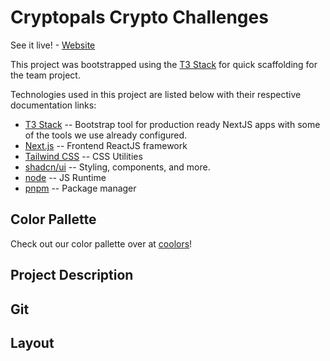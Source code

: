 # Cryptopals Crypto Challenges

See it live! - [Website](https://cryptopals-sigma.vercel.app/)

This project was bootstrapped using the [T3 Stack](https://create.t3.gg/) for quick scaffolding for the team project.

Technologies used in this project are listed below with their respective documentation links:

- [T3 Stack](https://create.t3.gg/en/introduction) -- Bootstrap tool for production ready NextJS apps with some of the tools we use already configured.
- [Next.js](https://nextjs.org) -- Frontend ReactJS framework
- [Tailwind CSS](https://tailwindcss.com) -- CSS Utilities
- [shadcn/ui](https://ui.shadcn.com/) -- Styling, components, and more.
- [node](https://nodejs.org/en) -- JS Runtime
- [pnpm](https://pnpm.io/) -- Package manager

## Color Pallette
Check out our color pallette over at [coolors](https://coolors.co/002439-005066-4e7988-78cce2-e4eff0)!

## Project Description


## Git


## Layout
